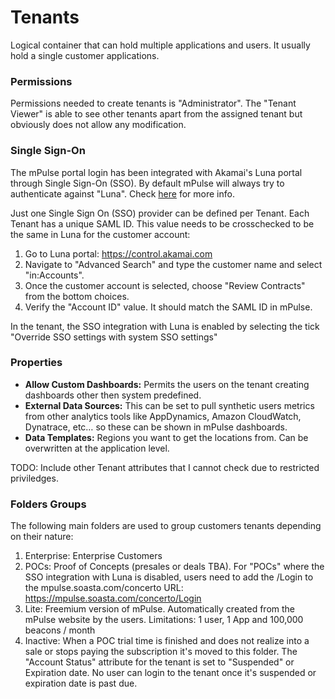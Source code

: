 # Tenants
Logical container that can hold multiple applications and users. It usually hold a single customer applications.

### Permissions
Permissions needed to create tenants is "Administrator". The "Tenant Viewer" is able to see other tenants apart from the assigned tenant but obviously does not allow any modification.

### Single Sign-On
The mPulse portal login has been integrated with Akamai's Luna portal through Single Sign-On (SSO). By default mPulse will always try to authenticate against "Luna". Check  [here](https://community.akamai.com/docs/DOC-8418-mpulse-akamai-single-sign-on-migration) for more info.

Just one Single Sign On (SSO) provider can be defined per Tenant. Each Tenant has a unique SAML ID. This value needs to be crosschecked to be the same in Luna for the customer account:

1. Go to Luna portal: https://control.akamai.com
2. Navigate to "Advanced Search" and type the customer name and select "in:Accounts".
3. Once the customer account is selected, choose "Review Contracts" from the bottom choices.
4. Verify the "Account ID" value. It should match the SAML ID in mPulse.

In the tenant, the SSO integration with Luna is enabled by selecting the tick "Override SSO settings with system SSO settings"

### Properties
* **Allow Custom Dashboards:** Permits the users on the tenant creating dashboards other then system predefined.
* **External Data Sources:** This can be set to pull synthetic users metrics from other analytics tools like AppDynamics, Amazon CloudWatch, Dynatrace, etc… so these can be shown in mPulse dashboards.
* **Data Templates:** Regions you want to get the locations from. Can be overwritten at the application level.

TODO: Include other Tenant attributes that I cannot check due to restricted priviledges.

### Folders Groups
The following main folders are used to group customers tenants depending on their nature:
  1. Enterprise: Enterprise Customers
  2. POCs: Proof of Concepts (presales or deals TBA). For "POCs" where the SSO integration with Luna is disabled, users need to add the /Login to the mpulse.soasta.com/concerto URL: https://mpulse.soasta.com/concerto/Login
  3. Lite: Freemium version of mPulse. Automatically created from the mPulse website by the users. Limitations: 1 user, 1 App and 100,000 beacons / month
  4. Inactive: When a POC trial time is finished and does not realize into a sale or stops paying the subscription it's moved to this folder. The "Account Status" attribute for the tenant is set to "Suspended" or Expiration date. No user can login to the tenant once it's suspended or expiration date is past due.
